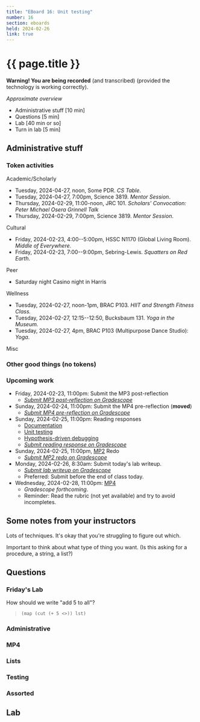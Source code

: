 ```yaml
---
title: "EBoard 16: Unit testing"
number: 16
section: eboards
held: 2024-02-26
link: true
---
```

# {{ page.title }}

**Warning! You are being recorded** (and transcribed) (provided the technology
is working correctly).

_Approximate overview_

* Administrative stuff [10 min]
* Questions [5 min]
* Lab [40 min or so]
* Turn in lab [5 min]

Administrative stuff
--------------------

### Token activities

Academic/Scholarly

* Tuesday, 2024-04-27, noon, Some PDR.
  _CS Table_.
* Tuesday, 2024-04-27, 7:00pm, Science 3819.
  _Mentor Session_.
* Thursday, 2024-02-29, 11:00-noon, JRC 101.
  _Scholars' Convocation: Peter Michael Osera Grinnell Talk_
* Thursday, 2024-02-29, 7:00pm, Science 3819.
  _Mentor Session_. 

Cultural

* Friday, 2024-02-23, 4:00--5:00pm, HSSC N1170 (Global Living Room).
  _Middle of Everywhere._
* Friday, 2024-02-23, 7:00--9:00pm, Sebring-Lewis.
  _Squatters on Red Earth_.

Peer

* Saturday night Casino night in Harris

Wellness

* Tuesday, 2024-02-27, noon-1pm, BRAC P103.
  _HIIT and Strength Fitness Class._
* Tuesday, 2024-02-27, 12:15--12:50, Bucksbaum 131.
  _Yoga in the Museum._
* Tuesday, 2024-02-27, 4pm, BRAC P103 (Multipurpose Dance Studio):
  _Yoga_.

Misc

### Other good things (no tokens)

### Upcoming work

* Friday, 2024-02-23, 11:00pm: Submit the MP3 post-reflection
    * [_Submit MP3 post-reflection on Gradescope_](https://www.gradescope.com/courses/690100/assignments/4087964)
* Sunday, 2024-02-24, 11:00pm: Submit the MP4 pre-reflection (**moved**)
    * [_Submit MP4 pre-reflection on Gradescope_](https://www.gradescope.com/courses/690100/assignments/4136298/)
* Sunday, 2024-02-25, 11:00pm: Reading responses
    * [Documentation](../readings/documenting-your-code)
    * [Unit testing](../readings/rackunit)
    * [Hypothesis-driven debugging](../readings/hypothesis-driven-debugging)
    * [_Submit reading response on Gradescope_](https://www.gradescope.com/courses/690100/assignments/4146408)
* Sunday, 2024-02-25, 11:00pm, [MP2](../mps/mp2) Redo
    * [_Submit MP2 redo on Gradescope_](https://www.gradescope.com/courses/690100/assignments/4113572/)
* Monday, 2024-02-26, 8:30am: Submit today's lab writeup.
    * [_Submit lab writeup on Gradescope_](https://www.gradescope.com/courses/690100/assignments/4146369)
    * Preferred: Submit before the end of class today.
* Wednesday, 2024-02-28, 11:00pm: [MP4](../mps/mp4)
    * _Gradescope forthcoming_.
    * Reminder: Read the rubric (not yet available) and try to avoid incompletes.

Some notes from your instructors
--------------------------------

Lots of techniques. It's okay that you're struggling to figure out which.

Important to think about what type of thing you want. (Is this asking for a
procedure, a string, a list?)

Questions
---------

### Friday's Lab

How should we write "add 5 to all"?

> `(map (cut (+ 5 <>)) lst)`

### Administrative

### MP4

### Lists

### Testing

### Assorted

Lab
---

